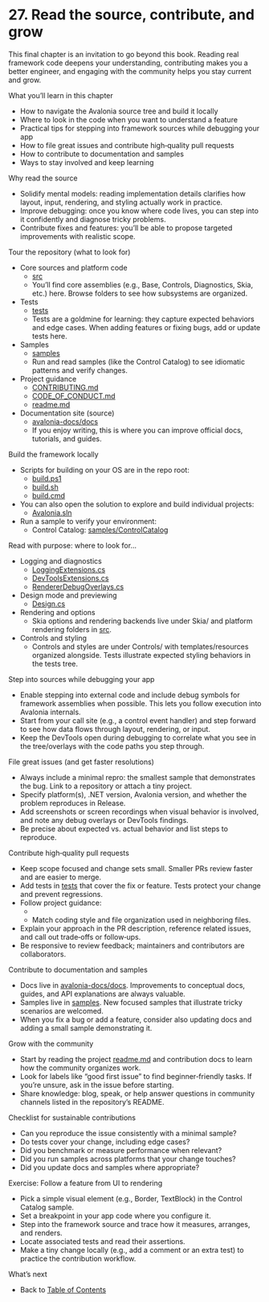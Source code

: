 # 27. Read the source, contribute, and grow

This final chapter is an invitation to go beyond this book. Reading real framework code deepens your understanding, contributing makes you a better engineer, and engaging with the community helps you stay current and grow.

What you’ll learn in this chapter
- How to navigate the Avalonia source tree and build it locally
- Where to look in the code when you want to understand a feature
- Practical tips for stepping into framework sources while debugging your app
- How to file great issues and contribute high‑quality pull requests
- How to contribute to documentation and samples
- Ways to stay involved and keep learning

Why read the source
- Solidify mental models: reading implementation details clarifies how layout, input, rendering, and styling actually work in practice.
- Improve debugging: once you know where code lives, you can step into it confidently and diagnose tricky problems.
- Contribute fixes and features: you’ll be able to propose targeted improvements with realistic scope.

Tour the repository (what to look for)
- Core sources and platform code
  - [src](https://github.com/AvaloniaUI/Avalonia/tree/master/src)
  - You’ll find core assemblies (e.g., Base, Controls, Diagnostics, Skia, etc.) here. Browse folders to see how subsystems are organized.
- Tests
  - [tests](https://github.com/AvaloniaUI/Avalonia/tree/master/tests)
  - Tests are a goldmine for learning: they capture expected behaviors and edge cases. When adding features or fixing bugs, add or update tests here.
- Samples
  - [samples](https://github.com/AvaloniaUI/Avalonia/tree/master/samples)
  - Run and read samples (like the Control Catalog) to see idiomatic patterns and verify changes.
- Project guidance
  - [CONTRIBUTING.md](https://github.com/AvaloniaUI/Avalonia/blob/master/CONTRIBUTING.md)
  - [CODE_OF_CONDUCT.md](https://github.com/AvaloniaUI/Avalonia/blob/master/CODE_OF_CONDUCT.md)
  - [readme.md](https://github.com/AvaloniaUI/Avalonia/blob/master/readme.md)
- Documentation site (source)
  - [avalonia-docs/docs](https://github.com/AvaloniaUI/avalonia-docs/tree/master/docs)
  - If you enjoy writing, this is where you can improve official docs, tutorials, and guides.

Build the framework locally
- Scripts for building on your OS are in the repo root:
  - [build.ps1](https://github.com/AvaloniaUI/Avalonia/blob/master/build.ps1)
  - [build.sh](https://github.com/AvaloniaUI/Avalonia/blob/master/build.sh)
  - [build.cmd](https://github.com/AvaloniaUI/Avalonia/blob/master/build.cmd)
- You can also open the solution to explore and build individual projects:
  - [Avalonia.sln](https://github.com/AvaloniaUI/Avalonia/blob/master/Avalonia.sln)
- Run a sample to verify your environment:
  - Control Catalog: [samples/ControlCatalog](https://github.com/AvaloniaUI/Avalonia/tree/master/samples/ControlCatalog)

Read with purpose: where to look for…
- Logging and diagnostics
  - [LoggingExtensions.cs](https://github.com/AvaloniaUI/Avalonia/blob/master/src/Avalonia.Controls/Logging/LoggingExtensions.cs)
  - [DevToolsExtensions.cs](https://github.com/AvaloniaUI/Avalonia/blob/master/src/Avalonia.Diagnostics/DevTools/DevToolsExtensions.cs)
  - [RendererDebugOverlays.cs](https://github.com/AvaloniaUI/Avalonia/blob/master/src/Avalonia.Base/Rendering/RendererDebugOverlays.cs)
- Design mode and previewing
  - [Design.cs](https://github.com/AvaloniaUI/Avalonia/blob/master/src/Avalonia.Base/Design/Design.cs)
- Rendering and options
  - Skia options and rendering backends live under Skia/ and platform rendering folders in [src](https://github.com/AvaloniaUI/Avalonia/tree/master/src).
- Controls and styling
  - Controls and styles are under Controls/ with templates/resources organized alongside. Tests illustrate expected styling behaviors in the tests tree.

Step into sources while debugging your app
- Enable stepping into external code and include debug symbols for framework assemblies when possible. This lets you follow execution into Avalonia internals.
- Start from your call site (e.g., a control event handler) and step forward to see how data flows through layout, rendering, or input.
- Keep the DevTools open during debugging to correlate what you see in the tree/overlays with the code paths you step through.

File great issues (and get faster resolutions)
- Always include a minimal repro: the smallest sample that demonstrates the bug. Link to a repository or attach a tiny project.
- Specify platform(s), .NET version, Avalonia version, and whether the problem reproduces in Release.
- Add screenshots or screen recordings when visual behavior is involved, and note any debug overlays or DevTools findings.
- Be precise about expected vs. actual behavior and list steps to reproduce.

Contribute high‑quality pull requests
- Keep scope focused and change sets small. Smaller PRs review faster and are easier to merge.
- Add tests in [tests](https://github.com/AvaloniaUI/Avalonia/tree/master/tests) that cover the fix or feature. Tests protect your change and prevent regressions.
- Follow project guidance:
  - <mcfile name="CONTRIBUTING.md" path="/Users/wieslawsoltes/GitHub/AvaloniaBook/external/Avalonia/CONTRIBUTING.md"></mcfile>
  - Match coding style and file organization used in neighboring files.
- Explain your approach in the PR description, reference related issues, and call out trade‑offs or follow‑ups.
- Be responsive to review feedback; maintainers and contributors are collaborators.

Contribute to documentation and samples
- Docs live in [avalonia-docs/docs](https://github.com/AvaloniaUI/avalonia-docs/tree/master/docs). Improvements to conceptual docs, guides, and API explanations are always valuable.
- Samples live in [samples](https://github.com/AvaloniaUI/Avalonia/tree/master/samples). New focused samples that illustrate tricky scenarios are welcomed.
- When you fix a bug or add a feature, consider also updating docs and adding a small sample demonstrating it.

Grow with the community
- Start by reading the project [readme.md](https://github.com/AvaloniaUI/Avalonia/blob/master/readme.md) and contribution docs to learn how the community organizes work.
- Look for labels like “good first issue” to find beginner‑friendly tasks. If you’re unsure, ask in the issue before starting.
- Share knowledge: blog, speak, or help answer questions in community channels listed in the repository’s README.

Checklist for sustainable contributions
- Can you reproduce the issue consistently with a minimal sample?
- Do tests cover your change, including edge cases?
- Did you benchmark or measure performance when relevant?
- Did you run samples across platforms that your change touches?
- Did you update docs and samples where appropriate?

Exercise: Follow a feature from UI to rendering
- Pick a simple visual element (e.g., Border, TextBlock) in the Control Catalog sample.
- Set a breakpoint in your app code where you configure it.
- Step into the framework source and trace how it measures, arranges, and renders.
- Locate associated tests and read their assertions.
- Make a tiny change locally (e.g., add a comment or an extra test) to practice the contribution workflow.

What’s next
- Back to [Table of Contents](../Index.md)
